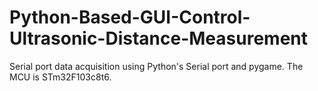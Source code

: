 # Python-Based-GUI-Control-Ultrasonic-Distance-Measurement
Serial port data acquisition using Python's Serial port and pygame. The MCU is STm32F103c8t6.
